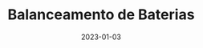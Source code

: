 ---
title: "Balanceamento de Baterias"
tags:
- elétrica
- sensoriamento
weight: -5
date: "2023-01-03"
---